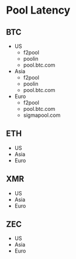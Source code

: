 # Pool Latency

## BTC
+ US
    * f2pool
    * poolin
    * pool.btc.com
+ Asia
    * f2pool
    * poolin
    * pool.btc.com
+ Euro
    * f2pool
    * pool.btc.com
    * sigmapool.com

## ETH
+ US
+ Asia
+ Euro

## XMR
+ US
+ Asia
+ Euro

## ZEC
+ US
+ Asia
+ Euro
